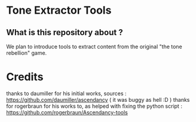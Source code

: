 # Tone Extractor Tools #

## What is this repository about ? ##
We plan to introduce tools to extract content from the original "the tone rebellion" game.

# Credits #
thanks to daumiller for his initial works, sources : https://github.com/daumiller/ascendancy
( it was buggy as hell :D )
thanks for rogerbraun for his works to, as helped with fixing the python script : https://github.com/rogerbraun/Ascendancy-tools